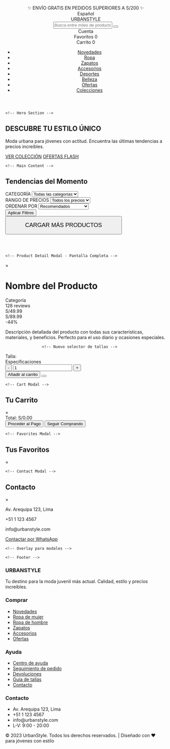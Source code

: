 <!DOCTYPE html>
<html lang="es">
<head>
    <meta charset="UTF-8">
    <meta name="viewport" content="width=device-width, initial-scale=1.0">
    <title>UrbanStyle - Moda Juvenil</title>
    <link rel="stylesheet" href="https://cdnjs.cloudflare.com/ajax/libs/font-awesome/6.4.0/css/all.min.css">
    <link href="https://fonts.googleapis.com/css2?family=Poppins:wght@300;400;500;600;700;800&family=Montserrat:wght@700;800;900&display=swap" rel="stylesheet">
    <style>
        /* Variables y estilos base */
        :root {
            --primary: #ff3f8e;
            --secondary: #6c5ce7;
            --accent: #00cec9;
            --dark: #2d3436;
            --light: #f7f7f7;
            --success: #00b894;
            --warning: #fdcb6e;
            --gray: #b2bec3;
            --light-gray: #dfe6e9;
            --shadow: 0 8px 24px rgba(0, 0, 0, 0.1);
            --transition: all 0.3s cubic-bezier(0.25, 0.8, 0.25, 1);
            --border-radius: 16px;
        }

 * {
            margin: 0;
            padding: 0;
            box-sizing: border-box;
        }

   body {
            font-family: 'Poppins', sans-serif;
            background-color: var(--light);
            color: var(--dark);
            line-height: 1.6;
            overflow-x: hidden;
            -webkit-text-size-adjust: 100%; /* Evita el zoom automático en iOS */
        }

    .container {
            width: 100%;
            max-width: 1400px;
            margin: 0 auto;
            padding: 0 20px;
        }

        /* HEADER - Mejoras móviles */
     header {
            background-color: white;
            box-shadow: var(--shadow);
            position: sticky;
            top: 0;
            z-index: 1000;
        }

   .top-bar {
            background: linear-gradient(90deg, var(--primary), var(--secondary));
            color: white;
            padding: 8px 0;
            font-size: 14px;
            font-weight: 500;
        }

     .top-bar-content {
            display: flex;
            justify-content: space-between;
            align-items: center;
            flex-wrap: wrap;
        }

   .promo-text {
            flex: 1;
            text-align: center;
            min-width: 100%;
            order: 1;
        }

   .social-icons {
            display: flex;
            gap: 15px;
        }

   .social-icon {
            color: white;
            font-size: 16px;
            transition: var(--transition);
        }

    .social-icon:hover {
            transform: translateY(-3px);
        }

   .language-selector {
            display: flex;
            align-items: center;
            gap: 5px;
        }

   .nav-bar {
            display: flex;
            align-items: center;
            padding: 15px 0;
            flex-wrap: wrap;
        }

    .logo {
            font-family: 'Montserrat', sans-serif;
            font-size: 28px;
            font-weight: 800;
            color: var(--dark);
            margin-right: 15px;
            display: flex;
            align-items: center;
            background: linear-gradient(90deg, var(--primary), var(--secondary));
            -webkit-background-clip: text;
            -webkit-text-fill-color: transparent;
            white-space: nowrap;
        }

    .logo i {
            margin-right: 8px;
        }

   .search-container {
            flex: 1;
            display: flex;
            max-width: 700px;
            position: relative;
            margin-top: 15px;
            order: 3;
            min-width: 100%;
        }

   .search-container input {
            flex: 1;
            padding: 12px 20px;
            border: 2px solid var(--light-gray);
            border-radius: 50px;
            font-size: 14px;
            outline: none;
            transition: var(--transition);
            box-shadow: var(--shadow);
        }

   .search-container input:focus {
            border-color: var(--secondary);
            box-shadow: 0 0 0 3px rgba(108, 92, 231, 0.2);
        }

    .search-btn {
            position: absolute;
            right: 5px;
            top: 5px;
            background: linear-gradient(90deg, var(--primary), var(--secondary));
            color: white;
            border: none;
            width: 40px;
            height: 40px;
            border-radius: 50%;
            cursor: pointer;
            font-size: 16px;
            transition: var(--transition);
            display: flex;
            align-items: center;
            justify-content: center;
            box-shadow: 0 4px 10px rgba(255, 63, 142, 0.3);
        }

    .search-btn:hover {
            transform: scale(1.05);
            box-shadow: 0 6px 15px rgba(255, 63, 142, 0.4);
        }

   .header-actions {
            display: flex;
            margin-left: auto;
            gap: 12px;
        }

    .action-btn {
            display: flex;
            flex-direction: column;
            align-items: center;
            cursor: pointer;
            color: var(--dark);
            position: relative;
            transition: var(--transition);
            padding: 8px;
            border-radius: 12px;
            min-width: 50px;
        }

   .action-btn:hover {
            background: rgba(108, 92, 231, 0.05);
            transform: translateY(-3px);
        }

    .action-btn i {
            font-size: 20px;
            margin-bottom: 3px;
        }

    .action-btn span {
            font-size: 11px;
            font-weight: 500;
        }

    .cart-count {
            position: absolute;
            top: -5px;
            right: 0;
            background: var(--primary);
            color: white;
            width: 18px;
            height: 18px;
            border-radius: 50%;
            display: flex;
            align-items: center;
            justify-content: center;
            font-size: 10px;
            font-weight: bold;
        }

        /* Navigation */
   .categories {
            background: white;
            padding: 12px 0;
            border-top: 1px solid var(--light-gray);
            overflow-x: auto;
            -webkit-overflow-scrolling: touch;
        }

    .categories ul {
            display: flex;
            list-style: none;
            justify-content: flex-start;
            gap: 8px;
            flex-wrap: nowrap;
            padding: 0 10px;
            min-width: max-content;
        }

    .categories li a {
            color: var(--dark);
            text-decoration: none;
            font-weight: 500;
            padding: 8px 16px;
            border-radius: 50px;
            transition: var(--transition);
            font-size: 13px;
            border: 2px solid transparent;
            white-space: nowrap;
        }

    .categories li a:hover, .categories li a.active {
            background: linear-gradient(90deg, var(--primary), var(--secondary));
            color: white;
            border-color: transparent;
            box-shadow: 0 4px 12px rgba(108, 92, 231, 0.25);
        }

        /* Hero Section */
   .hero {
            height: 300px;
            background: linear-gradient(rgba(0,0,0,0.4), rgba(0,0,0,0.4)), url('https://images.unsplash.com/photo-1483985988355-763728e1935b?ixlib=rb-4.0.3&ixid=M3wxMjA3fDB8MHxwaG90by1wYWdlfHx8fGVufDB8fHx8fA%3D%3D&auto=format&fit=crop&w=1920&q=80');
            background-size: cover;
            background-position: center;
            color: white;
            display: flex;
            align-items: center;
            margin-bottom: 20px;
            border-radius: var(--border-radius);
            position: relative;
            overflow: hidden;
            margin: 10px;
        }

   .hero::before {
            content: '';
            position: absolute;
            top: 0;
            left: 0;
            width: 100%;
            height: 100%;
            background: linear-gradient(45deg, rgba(255,63,142,0.3), rgba(108,92,231,0.3));
        }

    .hero-content {
            max-width: 650px;
            padding: 0 20px;
            position: relative;
            z-index: 2;
            text-align: center;
        }

    .hero h1 {
            font-size: 28px;
            margin-bottom: 15px;
            font-weight: 800;
            line-height: 1.1;
            font-family: 'Montserrat', sans-serif;
            text-shadow: 0 2px 4px rgba(0,0,0,0.3);
        }

   .hero p {
            font-size: 16px;
            margin-bottom: 20px;
            text-shadow: 0 1px 2px rgba(0,0,0,0.3);
        }

   .btn {
            display: inline-block;
            padding: 12px 25px;
            background: linear-gradient(90deg, var(--primary), var(--secondary));
            color: white;
            text-decoration: none;
            border-radius: 50px;
            font-weight: 600;
            font-size: 14px;
            transition: var(--transition);
            border: none;
            cursor: pointer;
            box-shadow: 0 6px 15px rgba(255, 63, 142, 0.3);
            position: relative;
            overflow: hidden;
            margin: 5px;
        }

   .btn::after {
            content: '';
            position: absolute;
            top: -50%;
            left: -60%;
            width: 20%;
            height: 200%;
            background: rgba(255, 255, 255, 0.3);
            transform: rotate(25deg);
            transition: all 0.4s;
        }

   .btn:hover::after {
            left: 120%;
        }

    .btn:hover {
            transform: translateY(-5px);
            box-shadow: 0 10px 25px rgba(255, 63, 142, 0.4);
        }

    .btn-outline {
            background: transparent;
            border: 2px solid white;
            box-shadow: none;
        }

   .btn-outline:hover {
            background: rgba(255,255,255,0.1);
            transform: translateY(-5px);
        }

        /* Product Grid */
    .section-title {
            font-size: 28px;
            margin: 30px 0 20px;
            font-weight: 800;
            position: relative;
            padding-bottom: 10px;
            font-family: 'Montserrat', sans-serif;
            text-align: center;
        }

   .section-title::after {
            content: '';
            position: absolute;
            bottom: 0;
            left: 50%;
            transform: translateX(-50%);
            width: 80px;
            height: 4px;
            background: linear-gradient(90deg, var(--primary), var(--secondary));
            border-radius: 5px;
        }

   .filters {
            display: flex;
            background: white;
            padding: 15px;
            border-radius: var(--border-radius);
            box-shadow: var(--shadow);
            margin-bottom: 20px;
            flex-wrap: wrap;
            justify-content: center;
            gap: 15px;
        }

   .filter-group {
            display: flex;
            flex-direction: column;
            min-width: 100%;
        }

    .filter-group label {
            font-size: 13px;
            margin-bottom: 6px;
            color: var(--gray);
            font-weight: 500;
        }

    .filter-group select, .filter-group input {
            padding: 12px 15px;
            border: 2px solid var(--light-gray);
            border-radius: 12px;
            background: white;
            font-size: 14px;
            transition: var(--transition);
        }

    .filter-group select:focus, .filter-group input:focus {
            border-color: var(--secondary);
            box-shadow: 0 0 0 3px rgba(108, 92, 231, 0.2);
        }

    .apply-btn {
            display: flex;
            align-items: flex-end;
            min-width: 100%;
        }

    .apply-btn button {
            padding: 14px 20px;
            width: 100%;
            margin-top: 0;
        }

   .product-grid {
            display: grid;
            grid-template-columns: repeat(auto-fill, minmax(280px, 1fr));
            gap: 20px;
            margin-bottom: 40px;
        }

   .product-card {
            background: white;
            border-radius: var(--border-radius);
            overflow: hidden;
            box-shadow: var(--shadow);
            transition: var(--transition);
            position: relative;
        }

   .product-card:hover {
            transform: translateY(-10px);
            box-shadow: 0 15px 30px rgba(0,0,0,0.15);
        }

   .product-badge {
            position: absolute;
            top: 12px;
            left: 12px;
            background: linear-gradient(90deg, var(--primary), var(--secondary));
            color: white;
            padding: 5px 12px;
            border-radius: 50px;
            font-size: 12px;
            font-weight: 600;
            z-index: 2;
        }

   .product-image {
            height: 220px;
            width: 100%;
            overflow: hidden;
            position: relative;
            background: #f9f9f9;
            display: flex;
            align-items: center;
            justify-content: center;
        }

   .product-image img {
            max-width: 80%;
            max-height: 80%;
            object-fit: contain;
            transition: var(--transition);
            cursor: pointer;
        }

    .product-card:hover .product-image img {
            transform: scale(1.1);
        }

    .quick-view {
            position: absolute;
            bottom: 0;
            left: 0;
            width: 100%;
            background: rgba(0,0,0,0.8);
            color: white;
            padding: 12px;
            text-align: center;
            font-size: 13px;
            font-weight: 500;
            opacity: 0;
            transform: translateY(100%);
            transition: var(--transition);
            cursor: pointer;
            z-index: 3;
        }

   .product-card:hover .quick-view {
            opacity: 1;
            transform: translateY(0);
        }

    .product-info {
            padding: 15px;
        }

   .product-category {
            color: var(--gray);
            font-size: 12px;
            margin-bottom: 4px;
            font-weight: 500;
        }

   .product-title {
            font-size: 16px;
            font-weight: 600;
            margin-bottom: 8px;
            height: 44px;
            overflow: hidden;
            display: -webkit-box;
            -webkit-line-clamp: 2;
            -webkit-box-orient: vertical;
        }

    .product-rating {
            color: var(--warning);
            margin-bottom: 12px;
            display: flex;
            align-items: center;
            font-size: 14px;
        }

   .product-rating span {
            color: var(--gray);
            font-size: 13px;
            margin-left: 6px;
        }

    .product-price {
            display: flex;
            align-items: center;
            margin-bottom: 12px;
            flex-wrap: wrap;
            gap: 5px;
        }

     .current-price {
            font-size: 20px;
            font-weight: 700;
            color: var(--primary);
        }

    .original-price {
            font-size: 14px;
            color: var(--gray);
            text-decoration: line-through;
        }

    .discount {
            font-size: 13px;
            color: var(--success);
            font-weight: 600;
            background: rgba(0, 184, 148, 0.1);
            padding: 3px 8px;
            border-radius: 4px;
        }

   .product-stats {
            display: flex;
            justify-content: space-between;
            font-size: 12px;
            color: var(--gray);
            padding-top: 12px;
            border-top: 1px solid var(--light-gray);
            margin-top: 12px;
        }

    .product-actions {
            display: flex;
            margin-top: 12px;
            gap: 8px;
        }

     .add-to-cart {
            flex: 1;
            background: linear-gradient(90deg, var(--primary), var(--secondary));
            color: white;
            border: none;
            padding: 10px;
            border-radius: 8px;
            cursor: pointer;
            transition: var(--transition);
            font-weight: 600;
            font-size: 13px;
            box-shadow: 0 4px 10px rgba(255, 63, 142, 0.3);
        }

    .add-to-cart:hover {
            transform: translateY(-3px);
            box-shadow: 0 6px 15px rgba(255, 63, 142, 0.4);
        }

    .wishlist-btn {
            width: 40px;
            height: 40px;
            border: 2px solid var(--light-gray);
            border-radius: 8px;
            display: flex;
            align-items: center;
            justify-content: center;
            cursor: pointer;
            transition: var(--transition);
            background: white;
            font-size: 16px;
        }

    .wishlist-btn.active i {
            color: var(--primary);
        }

    .wishlist-btn:hover {
            border-color: var(--primary);
            color: var(--primary);
            transform: translateY(-3px);
        }

        /* Nuevos estilos para selector de tallas */
    .size-selector {
            margin-bottom: 20px;
        }

    .size-selector label {
            display: block;
            margin-bottom: 8px;
            font-weight: 600;
            font-size: 16px;
        }

    .size-options {
            display: flex;
            flex-wrap: wrap;
            gap: 8px;
        }

    .size-option {
            min-width: 45px;
            padding: 8px;
            border: 2px solid var(--light-gray);
            border-radius: 8px;
            text-align: center;
            cursor: pointer;
            transition: var(--transition);
            position: relative;
            font-size: 14px;
        }

    .size-option:hover {
            border-color: var(--secondary);
        }

     .size-option.selected {
            background: linear-gradient(90deg, var(--primary), var(--secondary));
            color: white;
            border-color: transparent;
        }

    .size-option.unavailable {
            background: var(--light-gray);
            color: #999;
            cursor: not-allowed;
            text-decoration: line-through;
        }

   .size-option.unavailable::after {
            content: "✗";
            position: absolute;
            top: -5px;
            right: -5px;
            background: var(--primary);
            color: white;
            width: 18px;
            height: 18px;
            border-radius: 50%;
            font-size: 10px;
            display: flex;
            align-items: center;
            justify-content: center;
        }

        /* Product Detail Modal - Pantalla Completa */
    .modal {
            display: none;
            position: fixed;
            top: 0;
            left: 0;
            width: 100%;
            height: 100%;
            background: rgba(0,0,0,0.9);
            z-index: 2000;
            overflow-y: auto;
        }

    .modal.active {
            display: block;
        }

     .modal-content {
            background: white;
            width: 100%;
            min-height: 100vh;
            position: relative;
            animation: modalOpen 0.5s ease;
            padding: 60px 15px 40px;
        }

    @keyframes modalOpen {
            from { opacity: 0; transform: translateY(-50px); }
            to { opacity: 1; transform: translateY(0); }
        }

    .close-modal {
            position: fixed;
            top: 15px;
            right: 15px;
            font-size: 24px;
            cursor: pointer;
            color: var(--dark);
            background: white;
            width: 45px;
            height: 45px;
            border-radius: 50%;
            display: flex;
            align-items: center;
            justify-content: center;
            transition: var(--transition);
            z-index: 10;
            box-shadow: 0 4px 12px rgba(0,0,0,0.15);
        }

    .close-modal:hover {
            background: var(--primary);
            color: white;
            transform: rotate(90deg);
        }

    .product-detail {
            display: flex;
            flex-direction: column;
            gap: 25px;
            max-width: 1400px;
            margin: 0 auto;
        }

   .product-gallery {
            display: flex;
            flex-direction: column;
            height: 100%;
        }

     .main-image {
            width: 100%;
            height: 50vh;
            border-radius: var(--border-radius);
            overflow: hidden;
            background: var(--light);
            display: flex;
            align-items: center;
            justify-content: center;
            margin-bottom: 15px;
        }

   .main-image img {
            max-width: 90%;
            max-height: 90%;
            object-fit: contain;
        }

    .thumbnails {
            display: flex;
            gap: 10px;
            overflow-x: auto;
            padding-bottom: 10px;
        }

    .thumbnail {
            min-width: 80px;
            height: 80px;
            border-radius: 10px;
            overflow: hidden;
            cursor: pointer;
            border: 2px solid transparent;
            transition: var(--transition);
            background: var(--light);
            display: flex;
            align-items: center;
            justify-content: center;
            flex-shrink: 0;
        }

   .thumbnail img {
            max-width: 90%;
            max-height: 90%;
            object-fit: contain;
        }

    .thumbnail.active, .thumbnail:hover {
            border-color: var(--primary);
            transform: scale(1.05);
        }

    .product-info-detail {
            padding: 15px 0;
        }

    .product-info-detail h1 {
            font-size: 32px;
            margin-bottom: 12px;
            font-weight: 800;
            font-family: 'Montserrat', sans-serif;
            line-height: 1.2;
        }

    .product-category-detail {
            display: inline-block;
            background: rgba(108, 92, 231, 0.1);
            color: var(--secondary);
            padding: 6px 15px;
            border-radius: 50px;
            margin-bottom: 20px;
            font-size: 14px;
            font-weight: 600;
        }

    .rating-detail {
            display: flex;
            align-items: center;
            margin-bottom: 20px;
        }

    .stars {
            color: var(--warning);
            font-size: 20px;
            margin-right: 12px;
        }

    .reviews {
            color: var(--gray);
            font-weight: 500;
            font-size: 16px;
        }

    .price-detail {
            display: flex;
            align-items: center;
            margin-bottom: 25px;
            flex-wrap: wrap;
            gap: 12px;
        }

    .current-price-detail {
            font-size: 32px;
            font-weight: 800;
            color: var(--primary);
        }

    .original-price-detail {
            font-size: 22px;
            color: var(--gray);
            text-decoration: line-through;
        }

     .discount-detail {
            font-size: 18px;
            color: var(--success);
            font-weight: 700;
            background: rgba(0, 184, 148, 0.1);
            padding: 6px 15px;
            border-radius: 50px;
        }

    .product-description {
            margin-bottom: 30px;
            line-height: 1.7;
            color: #555;
            font-size: 16px;
        }

   .specs-title {
            font-size: 24px;
            font-weight: 700;
            margin-bottom: 20px;
            position: relative;
            padding-bottom: 8px;
        }

    .specs-title::after {
            content: '';
            position: absolute;
            bottom: 0;
            left: 0;
            width: 60px;
            height: 4px;
            background: linear-gradient(90deg, var(--primary), var(--secondary));
            border-radius: 5px;
        }

    .specs-grid {
            display: grid;
            grid-template-columns: repeat(1, 1fr);
            gap: 15px;
            margin-bottom: 30px;
        }

    .spec-item {
            display: flex;
            padding: 15px;
            background: rgba(223, 230, 233, 0.3);
            border-radius: 12px;
            font-size: 15px;
        }

   .spec-label {
            font-weight: 600;
            margin-right: 12px;
            min-width: 120px;
            color: var(--dark);
        }

    .spec-value {
            color: #555;
        }

    .actions-detail {
            display: flex;
            gap: 15px;
            margin-top: 30px;
            flex-wrap: wrap;
        }

    .quantity-selector {
            display: flex;
            align-items: center;
            border: 2px solid var(--light-gray);
            border-radius: 12px;
            overflow: hidden;
            padding: 4px;
            min-width: 180px;
        }

    .quantity-btn {
            width: 45px;
            height: 45px;
            background: white;
            border: none;
            font-size: 20px;
            cursor: pointer;
            transition: var(--transition);
            display: flex;
            align-items: center;
            justify-content: center;
        }

    .quantity-btn:hover {
            background: var(--light);
        }

    .quantity-input {
            width: 60px;
            height: 45px;
            text-align: center;
            border: none;
            border-left: 2px solid var(--light-gray);
            border-right: 2px solid var(--light-gray);
            font-size: 20px;
            font-weight: 600;
        }

    .add-to-cart-detail {
            flex: 1;
            background: linear-gradient(90deg, var(--primary), var(--secondary));
            color: white;
            border: none;
            padding: 0 25px;
            border-radius: 12px;
            cursor: pointer;
            font-size: 18px;
            font-weight: 600;
            transition: var(--transition);
            box-shadow: 0 6px 15px rgba(255, 63, 142, 0.3);
            display: flex;
            align-items: center;
            justify-content: center;
            gap: 12px;
            height: 53px;
        }

    .add-to-cart-detail:hover {
            transform: translateY(-5px);
            box-shadow: 0 10px 25px rgba(255, 63, 142, 0.4);
        }

    .wishlist-detail {
            width: 60px;
            height: 60px;
            border: 2px solid var(--light-gray);
            border-radius: 12px;
            display: flex;
            align-items: center;
            justify-content: center;
            cursor: pointer;
            transition: var(--transition);
            font-size: 24px;
            background: white;
        }

    .wishlist-detail.active i {
            color: var(--primary);
        }

    .wishlist-detail:hover {
            border-color: var(--primary);
            color: var(--primary);
            transform: translateY(-5px);
        }

        /* Cart Modal */
    .cart-modal {
            display: none;
            position: fixed;
            top: 0;
            right: 0;
            width: 100%;
            height: 100%;
            background: white;
            z-index: 3000;
            box-shadow: -10px 0 30px rgba(0,0,0,0.1);
            overflow-y: auto;
            transform: translateX(100%);
            transition: transform 0.4s ease;
        }

    .cart-modal.active {
            transform: translateX(0);
            display: block;
        }

     .cart-header {
            display: flex;
            justify-content: space-between;
            align-items: center;
            padding: 20px;
            border-bottom: 1px solid var(--light-gray);
        }

    .cart-header h2 {
            font-size: 22px;
            font-weight: 700;
        }

   .close-cart {
            font-size: 22px;
            cursor: pointer;
            transition: var(--transition);
        }

    .close-cart:hover {
            color: var(--primary);
            transform: scale(1.1);
        }

   .cart-items {
            padding: 15px;
        }

    .cart-item {
            display: flex;
            padding: 15px 0;
            border-bottom: 1px solid var(--light-gray);
        }

     .cart-item-img {
            width: 80px;
            height: 80px;
            border-radius: 10px;
            overflow: hidden;
            margin-right: 15px;
            background: var(--light);
            display: flex;
            align-items: center;
            justify-content: center;
        }

    .cart-item-img img {
            max-width: 80%;
            max-height: 80%;
            object-fit: contain;
        }

    .cart-item-details {
            flex: 1;
        }

    .cart-item-title {
            font-weight: 600;
            margin-bottom: 6px;
            font-size: 15px;
        }

    .cart-item-price {
            color: var(--primary);
            font-weight: 700;
            margin-bottom: 10px;
            font-size: 16px;
        }

        /* Nuevo estilo para mostrar talla en carrito */
     .cart-item-size {
            display: flex;
            align-items: center;
            margin-bottom: 10px;
            gap: 8px;
            font-size: 14px;
        }

    .cart-item-size label {
            font-weight: 600;
        }

    .cart-item-size select {
            padding: 6px;
            border: 1px solid var(--light-gray);
            border-radius: 6px;
            background: white;
            font-size: 13px;
        }

    .cart-item-quantity {
            display: flex;
            align-items: center;
        }

     .cart-item-quantity button {
            width: 28px;
            height: 28px;
            border: 1px solid var(--light-gray);
            background: white;
            border-radius: 6px;
            cursor: pointer;
            font-size: 14px;
        }

    .cart-item-quantity input {
            width: 36px;
            height: 28px;
            text-align: center;
            border: none;
            margin: 0 6px;
            font-size: 14px;
        }

    .cart-item-remove {
            color: var(--gray);
            font-size: 13px;
            margin-top: 8px;
            cursor: pointer;
            transition: var(--transition);
            display: inline-block;
        }

    .cart-item-remove:hover {
            color: var(--primary);
            transform: translateX(3px);
        }

     .cart-summary {
            padding: 20px;
            background: rgba(223, 230, 233, 0.3);
            border-radius: var(--border-radius);
            margin: 15px;
        }

    .cart-total {
            display: flex;
            justify-content: space-between;
            font-size: 18px;
            font-weight: 700;
            margin-bottom: 20px;
        }

    .cart-actions {
            display: flex;
            flex-direction: column;
            gap: 12px;
        }

    .checkout-btn {
            background: linear-gradient(90deg, var(--primary), var(--secondary));
            color: white;
            border: none;
            padding: 16px;
            border-radius: 14px;
            font-size: 16px;
            font-weight: 600;
            cursor: pointer;
            transition: var(--transition);
        }

    .checkout-btn:hover {
            transform: translateY(-3px);
            box-shadow: 0 8px 20px rgba(255, 63, 142, 0.4);
        }

    .continue-shopping {
            background: white;
            color: var(--dark);
            border: 2px solid var(--light-gray);
            padding: 14px;
            border-radius: 14px;
            font-size: 14px;
            font-weight: 600;
            cursor: pointer;
            transition: var(--transition);
        }

     .continue-shopping:hover {
            border-color: var(--primary);
            color: var(--primary);
        }

        /* Modal de Favoritos */
    .favorites-modal {
            display: none;
            position: fixed;
            top: 0;
            right: 0;
            width: 100%;
            height: 100%;
            background: white;
            z-index: 3000;
            box-shadow: -10px 0 30px rgba(0,0,0,0.1);
            overflow-y: auto;
            transform: translateX(100%);
            transition: transform 0.4s ease;
        }

   .favorites-modal.active {
            transform: translateX(0);
            display: block;
        }

    .favorites-header {
            display: flex;
            justify-content: space-between;
            align-items: center;
            padding: 20px;
            border-bottom: 1px solid var(--light-gray);
        }

    .favorites-header h2 {
            font-size: 22px;
            font-weight: 700;
        }

    .close-favorites {
            font-size: 22px;
            cursor: pointer;
            transition: var(--transition);
        }

   .close-favorites:hover {
            color: var(--primary);
            transform: scale(1.1);
        }

    .favorites-items {
            padding: 15px;
        }

    .favorite-item {
            display: flex;
            padding: 15px 0;
            border-bottom: 1px solid var(--light-gray);
        }

    .favorite-item-img {
            width: 80px;
            height: 80px;
            border-radius: 10px;
            overflow: hidden;
            margin-right: 15px;
            background: var(--light);
            display: flex;
            align-items: center;
            justify-content: center;
        }

    .favorite-item-img img {
            max-width: 80%;
            max-height: 80%;
            object-fit: contain;
        }

    .favorite-item-details {
            flex: 1;
        }

     .favorite-item-title {
            font-weight: 600;
            margin-bottom: 6px;
            font-size: 15px;
        }

     .favorite-item-price {
            color: var(--primary);
            font-weight: 700;
            margin-bottom: 10px;
            font-size: 16px;
        }

      .favorite-item-actions {
            display: flex;
            gap: 8px;
        }

    .add-to-cart-from-fav {
            background: linear-gradient(90deg, var(--primary), var(--secondary));
            color: white;
            border: none;
            padding: 8px 12px;
            border-radius: 6px;
            cursor: pointer;
            transition: var(--transition);
            font-size: 13px;
        }

    .add-to-cart-from-fav:hover {
            transform: translateY(-3px);
            box-shadow: 0 4px 10px rgba(255, 63, 142, 0.3);
        }

     .remove-from-fav {
            background: white;
            color: var(--dark);
            border: 1px solid var(--light-gray);
            padding: 8px 12px;
            border-radius: 6px;
            cursor: pointer;
            transition: var(--transition);
            font-size: 13px;
        }

    .remove-from-fav:hover {
            background: var(--light);
            transform: translateY(-3px);
        }

        /* Modal de Contacto */
     .contact-modal {
            display: none;
            position: fixed;
            top: 50%;
            left: 50%;
            transform: translate(-50%, -50%);
            width: 90%;
            max-width: 500px;
            background: white;
            z-index: 4000;
            border-radius: var(--border-radius);
            box-shadow: var(--shadow);
            padding: 25px;
        }

    .contact-modal.active {
            display: block;
        }

    .contact-header {
            display: flex;
            justify-content: space-between;
            align-items: center;
            margin-bottom: 15px;
        }

   .contact-header h2 {
            font-size: 24px;
            font-weight: 700;
        }

   .close-contact {
            font-size: 24px;
            cursor: pointer;
            transition: var(--transition);
        }

   .close-contact:hover {
            color: var(--primary);
            transform: scale(1.1);
        }

    .contact-content p {
            margin-bottom: 12px;
            font-size: 16px;
            display: flex;
            align-items: center;
        }

    .contact-content i {
            margin-right: 12px;
            font-size: 20px;
            color: var(--primary);
            width: 24px;
        }

     .whatsapp-btn {
            display: inline-block;
            background: #25D366;
            color: white;
            padding: 12px 20px;
            border-radius: 50px;
            text-decoration: none;
            font-weight: 600;
            margin-top: 15px;
            transition: var(--transition);
            font-size: 16px;
        }

    .whatsapp-btn:hover {
            transform: translateY(-5px);
            box-shadow: 0 8px 15px rgba(37, 211, 102, 0.3);
        }

    .whatsapp-btn i {
            color: white;
            margin-right: 8px;
        }

        /* Overlay para modales */
    .modal-overlay {
            display: none;
            position: fixed;
            top: 0;
            left: 0;
            width: 100%;
            height: 100%;
            background: rgba(0,0,0,0.5);
            z-index: 2000;
        }

    .modal-overlay.active {
            display: block;
        }

        /* Footer */
     footer {
            background: var(--dark);
            color: white;
            padding: 50px 0 25px;
            margin-top: 40px;
        }

    .footer-grid {
            display: grid;
            grid-template-columns: repeat(auto-fit, minmax(250px, 1fr));
            gap: 30px;
            margin-bottom: 30px;
        }

    .footer-column h3 {
            font-size: 20px;
            margin-bottom: 20px;
            position: relative;
            padding-bottom: 8px;
            font-family: 'Montserrat', sans-serif;
        }

     .footer-column h3::after {
            content: '';
            position: absolute;
            bottom: 0;
            left: 0;
            width: 40px;
            height: 3px;
            background: var(--primary);
        }

    .footer-links {
            list-style: none;
        }

    .footer-links li {
            margin-bottom: 12px;
        }

     .footer-links a {
            color: #bbb;
            text-decoration: none;
            transition: var(--transition);
            display: inline-block;
            font-size: 14px;
        }

    .footer-links a:hover {
            color: white;
            transform: translateX(5px);
        }

    .footer-social {
            display: flex;
            margin-top: 20px;
            gap: 12px;
        }

    .social-icon-footer {
            width: 40px;
            height: 40px;
            border-radius: 50%;
            background: rgba(255,255,255,0.1);
            display: flex;
            align-items: center;
            justify-content: center;
            transition: var(--transition);
            font-size: 16px;
        }

    .social-icon-footer:hover {
            background: var(--primary);
            transform: translateY(-5px);
        }

    .footer-bottom {
            text-align: center;
            padding-top: 25px;
            border-top: 1px solid rgba(255,255,255,0.1);
            color: #999;
            font-size: 13px;
        }

        /* Notificaciones */
    .notification {
            position: fixed;
            bottom: 20px;
            right: 20px;
            background: var(--success);
            color: white;
            padding: 12px 20px;
            border-radius: 10px;
            box-shadow: var(--shadow);
            z-index: 3000;
            animation: fadeIn 0.3s, fadeOut 0.3s 2.7s;
            font-weight: 500;
            font-size: 14px;
        }

     @keyframes fadeIn {
            from { opacity: 0; transform: translateY(20px); }
            to { opacity: 1; transform: translateY(0); }
        }

      @keyframes fadeOut {
            from { opacity: 1; transform: translateY(0); }
            to { opacity: 0; transform: translateY(20px); }
        }

        /* Responsive - Mejoras adicionales */
     @media (min-width: 576px) {
            .top-bar-content {
                flex-wrap: nowrap;
            }
            
    .promo-text {
                min-width: auto;
                order: 0;
            }
            
     .search-container {
                min-width: auto;
                margin-top: 0;
                order: 0;
            }
            
     .logo {
                font-size: 30px;
            }
            
   .hero {
                height: 350px;
            }
            
    .hero h1 {
                font-size: 32px;
            }
            
    .product-grid {
                grid-template-columns: repeat(auto-fill, minmax(250px, 1fr));
            }
            
    .specs-grid {
                grid-template-columns: repeat(2, 1fr);
            }
        }

    @media (min-width: 768px) {
            .logo {
                font-size: 32px;
            }
            
    .action-btn span {
                font-size: 12px;
            }
            
     .hero {
                height: 400px;
            }
            
    .hero h1 {
                font-size: 40px;
            }
            
    .hero-content {
                text-align: left;
                padding: 0 40px;
            }
            
    .btn {
                margin-left: 0;
                margin-right: 15px;
            }
            
    .filter-group {
                min-width: 200px;
            }
            
    .apply-btn {
                min-width: auto;
            }
            
    .product-detail {
                flex-direction: row;
                gap: 30px;
            }
            
    .product-gallery {
                width: 50%;
            }
            
    .product-info-detail {
                width: 50%;
            }
            
    .cart-modal, .favorites-modal {
                width: 400px;
            }
        }

    @media (min-width: 992px) {
            .hero {
                height: 450px;
            }
            
    .hero h1 {
                font-size: 48px;
            }
            
     .section-title {
                font-size: 32px;
            }
        }
    </style>
</head>
<body>
    <!-- Header -->
    <header>
        <div class="top-bar">
            <div class="container top-bar-content">
                <div class="social-icons">
                    <a href="#" class="social-icon"><i class="fab fa-instagram"></i></a>
                    <a href="#" class="social-icon"><i class="fab fa-tiktok"></i></a>
                    <a href="#" class="social-icon"><i class="fab fa-twitter"></i></a>
                </div>
                <div class="promo-text">
                    ✨ ENVÍO GRATIS EN PEDIDOS SUPERIORES A S/200 ✨
                </div>
                <div class="language-selector">
                    <i class="fas fa-globe"></i> Español
                </div>
            </div>
        </div>
        
<div class="container">
            <div class="nav-bar">
                <div class="logo">
                    <i class="fas fa-tshirt"></i>
                    URBANSTYLE
                </div>
                
<div class="search-container">
                    <input type="text" placeholder="Busca entre miles de productos de moda...">
                    <button class="search-btn"><i class="fas fa-search"></i></button>
                </div>
                
 <div class="header-actions">
                    <div class="action-btn">
                        <i class="fas fa-user"></i>
                        <span>Cuenta</span>
                    </div>
                    <div class="action-btn" id="open-favorites">
                        <i class="fas fa-heart"></i>
                        <span>Favoritos</span>
                        <span class="cart-count" id="favorites-count">0</span>
                    </div>
                    <div class="action-btn cart-btn" id="open-cart">
                        <i class="fas fa-shopping-cart"></i>
                        <span>Carrito</span>
                        <span class="cart-count">0</span>
                    </div>
                </div>
            </div>
        </div>
        
 <div class="categories">
            <div class="container">
                <ul>
                    <li><a href="#" class="category-link active" data-category="all">Novedades</a></li>
                    <li><a href="#" class="category-link" data-category="Ropa de Hombre">Ropa</a></li>
                    <li><a href="#" class="category-link" data-category="Zapatos Unisex">Zapatos</a></li>
                    <li><a href="#" class="category-link" data-category="Accesorios">Accesorios</a></li>
                    <li><a href="#" class="category-link" data-category="Deportes">Deportes</a></li>
                    <li><a href="#" class="category-link" data-category="Belleza">Belleza</a></li>
                    <li><a href="#" class="category-link" data-category="Ofertas">Ofertas</a></li>
                    <li><a href="#" class="category-link" data-category="Colecciones">Colecciones</a></li>
                </ul>
            </div>
        </div>
    </header>

    <!-- Hero Section -->
<section class="hero">
        <div class="container">
            <div class="hero-content">
                <h1>DESCUBRE TU ESTILO ÚNICO</h1>
                <p>Moda urbana para jóvenes con actitud. Encuentra las últimas tendencias a precios increíbles.</p>
                <a href="#" class="btn">VER COLECCIÓN</a>
                <a href="#" class="btn btn-outline">OFERTAS FLASH</a>
            </div>
        </div>
    </section>

    <!-- Main Content -->
<main class="container">
        <h2 class="section-title">Tendencias del Momento</h2>
        
 <div class="filters">
            <div class="filter-group">
                <label for="category">CATEGORÍA</label>
                <select id="category">
                    <option value="all">Todas las categorías</option>
                    <option value="Ropa de Mujer">Ropa de mujer</option>
                    <option value="Ropa de Hombre">Ropa de hombre</option>
                    <option value="Zapatos Unisex">Zapatos</option>
                    <option value="Accesorios">Accesorios</option>
                    <option value="Deportes">Deportes</option>
                </select>
            </div>
            
 <div class="filter-group">
                <label for="price">RANGO DE PRECIOS</label>
                <select id="price">
                    <option value="all">Todos los precios</option>
                    <option value="0-50">Menos de S/50</option>
                    <option value="50-100">S/50 - S/100</option>
                    <option value="100-200">S/100 - S/200</option>
                    <option value="200+">Más de S/200</option>
                </select>
            </div>
            
 <div class="filter-group">
                <label for="sort">ORDENAR POR</label>
                <select id="sort">
                    <option value="default">Recomendados</option>
                    <option value="popular">Más vendidos</option>
                    <option value="newest">Más nuevos</option>
                    <option value="price-asc">Precio: Menor a Mayor</option>
                    <option value="price-desc">Precio: Mayor a Menor</option>
                    <option value="rating">Mejor valorados</option>
                </select>
            </div>
            
 <div class="filter-group apply-btn">
                <button class="btn" id="apply-filters">Aplicar Filtros</button>
            </div>
        </div>
        
 <div class="product-grid" id="product-grid">
            <!-- Productos cargados dinámicamente con JavaScript -->
        </div>
        
 <div class="text-center" style="margin-bottom: 60px;">
            <button class="btn" style="padding: 16px 60px; font-size: 18px;" id="load-more">CARGAR MÁS PRODUCTOS</button>
        </div>
    </main>
    
    <!-- Product Detail Modal - Pantalla Completa -->
<div class="modal" id="product-modal">
        <div class="modal-content">
            <span class="close-modal" id="close-product">&times;</span>
            
<div class="product-detail">
                <div class="product-gallery">
                    <div class="main-image" id="main-image">
                        <!-- Imagen principal cargada dinámicamente -->
                    </div>
                    <div class="thumbnails" id="thumbnails">
                        <!-- Thumbnails cargados dinámicamente -->
                    </div>
                </div>
                
<div class="product-info-detail">
                    <h1 id="detail-title">Nombre del Producto</h1>
                    <div class="product-category-detail" id="detail-category">Categoría</div>
                    
<div class="rating-detail">
                        <div class="stars" id="detail-rating">
                            <!-- Estrellas de valoración -->
                        </div>
                        <div class="reviews" id="detail-reviews">128 reviews</div>
                    </div>
                    
 <div class="price-detail">
                        <div class="current-price-detail" id="detail-price">S/49.99</div>
                        <div class="original-price-detail" id="detail-original-price">S/89.99</div>
                        <div class="discount-detail" id="detail-discount">-44%</div>
                    </div>
                    
 <p class="product-description" id="detail-description">
                        Descripción detallada del producto con todas sus características, materiales, y beneficios. Perfecto para el uso diario y ocasiones especiales.
                    </p>
                    
                    <!-- Nuevo selector de tallas -->
 <div class="size-selector">
                        <label>Talla:</label>
                        <div class="size-options" id="size-options">
                            <!-- Opciones de talla cargadas dinámicamente -->
                        </div>
                    </div>
                    
 <div class="specs-title">Especificaciones</div>
                    <div class="specs-grid" id="specs-grid">
                        <!-- Especificaciones cargadas dinámicamente -->
                    </div>
                    
<div class="actions-detail">
                        <div class="quantity-selector">
                            <button class="quantity-btn minus">-</button>
                            <input type="text" class="quantity-input" value="1" readonly>
                            <button class="quantity-btn plus">+</button>
                        </div>
                        <button class="add-to-cart-detail" id="add-to-cart-detail">
                            <i class="fas fa-shopping-cart"></i> Añadir al carrito
                        </button>
                        <button class="wishlist-detail" id="detail-wishlist">
                            <i class="far fa-heart"></i>
                        </button>
                    </div>
                </div>
            </div>
        </div>
    </div>
    
    <!-- Cart Modal -->
 <div class="cart-modal" id="cart-modal">
        <div class="cart-header">
            <h2>Tu Carrito</h2>
            <span class="close-cart" id="close-cart">&times;</span>
        </div>
        
 <div class="cart-items" id="cart-items">
            <!-- Elementos del carrito cargados dinámicamente -->
        </div>
        
  <div class="cart-summary">
            <div class="cart-total">
                <span>Total:</span>
                <span id="cart-total-price">S/0.00</span>
            </div>
            <div class="cart-actions">
                <button class="checkout-btn">Proceder al Pago</button>
                <button class="continue-shopping" id="continue-shopping">Seguir Comprando</button>
            </div>
        </div>
    </div>
    
    <!-- Favorites Modal -->
 <div class="favorites-modal" id="favorites-modal">
        <div class="favorites-header">
            <h2>Tus Favoritos</h2>
            <span class="close-favorites" id="close-favorites">&times;</span>
        </div>
        <div class="favorites-items" id="favorites-items">
            <!-- Productos favoritos se cargarán aquí -->
        </div>
    </div>
    
    <!-- Contact Modal -->
 <div class="contact-modal" id="contact-modal">
        <div class="contact-header">
            <h2>Contacto</h2>
            <span class="close-contact" id="close-contact">&times;</span>
        </div>
        <div class="contact-content">
            <p><i class="fas fa-map-marker-alt"></i> Av. Arequipa 123, Lima</p>
            <p><i class="fas fa-phone"></i> +51 1 123 4567</p>
            <p><i class="fas fa-envelope"></i> info@urbanstyle.com</p>
            <a href="https://wa.me/5111234567" class="whatsapp-btn" target="_blank">
                <i class="fab fa-whatsapp"></i> Contactar por WhatsApp
            </a>
        </div>
    </div>
    
    <!-- Overlay para modales -->
 <div class="modal-overlay" id="modal-overlay"></div>
    
    <!-- Footer -->
<footer>
        <div class="container">
            <div class="footer-grid">
                <div class="footer-column">
                    <h3>URBANSTYLE</h3>
                    <p>Tu destino para la moda juvenil más actual. Calidad, estilo y precios increíbles.</p>
                    <div class="footer-social">
                        <a href="#" class="social-icon-footer"><i class="fab fa-instagram"></i></a>
                        <a href="#" class="social-icon-footer"><i class="fab fa-tiktok"></i></a>
                        <a href="#" class="social-icon-footer"><i class="fab fa-twitter"></i></a>
                        <a href="#" class="social-icon-footer"><i class="fab fa-youtube"></i></a>
                    </div>
                </div>
                
 <div class="footer-column">
                    <h3>Comprar</h3>
                    <ul class="footer-links">
                        <li><a href="#">Novedades</a></li>
                        <li><a href="#">Ropa de mujer</a></li>
                        <li><a href="#">Ropa de hombre</a></li>
                        <li><a href="#">Zapatos</a></li>
                        <li><a href="#">Accesorios</a></li>
                        <li><a href="#">Ofertas</a></li>
                    </ul>
                </div>
                
<div class="footer-column">
                    <h3>Ayuda</h3>
                    <ul class="footer-links">
                        <li><a href="#">Centro de ayuda</a></li>
                        <li><a href="#">Seguimiento de pedido</a></li>
                        <li><a href="#">Devoluciones</a></li>
                        <li><a href="#">Guía de tallas</a></li>
                        <li><a href="#" id="footer-contact">Contacto</a></li>
                    </ul>
                </div>
                
<div class="footer-column">
                    <h3>Contacto</h3>
                    <ul class="footer-links">
                        <li><i class="fas fa-map-marker-alt"></i> Av. Arequipa 123, Lima</li>
                        <li><i class="fas fa-phone"></i> +51 1 123 4567</li>
                        <li><i class="fas fa-envelope"></i> info@urbanstyle.com</li>
                        <li><i class="fas fa-clock"></i> L-V: 9:00 - 20:00</li>
                    </ul>
                </div>
            </div>
            
 <div class="footer-bottom">
                <p>&copy; 2023 UrbanStyle. Todos los derechos reservados. | Diseñado con ❤️ para jóvenes con estilo</p>
            </div>
        </div>
    </footer>
    
 <script>
        // Datos de productos de moda juvenil con tallas
        const products = [
            {
                id: 1,
                name: "Sudadera Oversized con Estampado Urbano",
                category: "Ropa de Hombre",
                price: 120.99,
                originalPrice: 199.99,
                images: [
                    "https://images.unsplash.com/photo-1551028719-00167b16eac5?ixlib=rb-4.0.3&ixid=M3wxMjA3fDB8MHxwaG90by1wYWdlfHx8fGVufDB8fHx8fA%3D%3D&auto=format&fit=crop&w=800&q=80",
                    "https://images.unsplash.com/photo-1525507119028-edc6dcb6d633?ixlib=rb-4.0.3&ixid=M3wxMjA3fDB8MHxwaG90by1wYWdlfHx8fGVufDB8fHx8fA%3D%3D&auto=format&fit=crop&w=800&q=80",
                    "https://images.unsplash.com/photo-1523381210434-271e8be1f52b?ixlib=rb-4.0.3&ixid=M3wxMjA3fDB8MHxwaG90by1wYWdlfHx8fGVufDB8fHx8fA%3D%3D&auto=format&fit=crop&w=800&q=80"
                ],
                rating: 4.7,
                reviews: 128,
                sold: 450,
                stock: 25,
                badge: "NUEVO",
                description: "Sudadera oversized de alta calidad con estampado urbano en la espalda. Fabricada en algodón orgánico 100% para máxima comodidad. Perfecta para looks casuales y deportivos.",
                specs: {
                    "Material": "Algodón 100%",
                    "Color": "Negro con estampado blanco",
                    "Tallas": "S, M, L, XL",
                    "Peso": "450g",
                    "Cuidados": "Lavable a máquina 30°",
                    "Origen": "Portugal"
                },
                sizes: ['S', 'M', 'L', 'XL'],
                sizesStock: {
                    'S': 8,
                    'M': 10,
                    'L': 5,
                    'XL': 2
                },
                isFavorite: false
            },
            {
                id: 2,
                name: "Zapatillas Deportivas UltraLigeras Urbanas",
                category: "Zapatos Unisex",
                price: 169.99,
                originalPrice: 299.99,
                images: [
                    "https://images.unsplash.com/photo-1542291026-7eec264c27ff?ixlib=rb-4.0.3&ixid=M3wxMjA3fDB8MHxwaG90by1wYWdlfHx8fGVufDB8fHx8fA%3D%3D&auto=format&fit=crop&w=800&q=80",
                    "https://images.unsplash.com/photo-1606107557195-0e29a4b5b4aa?ixlib=rb-4.0.3&ixid=M3wxMjA3fDB8MHxwaG90by1wYWdlfHx8fGVufDB8fHx8fA%3D%3D&auto=format&fit=crop&w=800&q=80",
                    "https://images.unsplash.com/photo-1600185365926-3a2ce3cdb9eb?ixlib=rb-4.0.3&ixid=M3wxMjA3fDB8MHxwaG90by1wYWdlfHx8fGVufDB8fHx8fA%3D%3D&auto=format&fit=crop&w=800&q=80"
                ],
                rating: 4.9,
                reviews: 342,
                sold: 1200,
                stock: 8,
                badge: "OFERTA",
                description: "Zapatillas deportivas ultraligeras con suela de goma de alta tracción y plantilla extraíble. Diseñadas para máximo confort durante todo el día. Ideales para deporte y uso diario.",
                specs: {
                    "Material": "Malla transpirable, suela de goma",
                    "Color": "Blanco/Negro",
                    "Tallas": "36-45",
                    "Peso": "320g (par)",
                    "Cuidados": "Limpiar con paño húmedo",
                    "Origen": "Vietnam"
                },
                sizes: ['36', '37', '38', '39', '40', '41', '42', '43', '44', '45'],
                sizesStock: {
                    '36': 2,
                    '37': 3,
                    '38': 0,
                    '39': 5,
                    '40': 8,
                    '41': 4,
                    '42': 0,
                    '43': 6,
                    '44': 1,
                    '45': 0
                },
                isFavorite: false
            },
            {
                id: 3,
                name: "Chaqueta Vaquera Desgastada para Mujer",
                category: "Ropa de Mujer",
                price: 159.99,
                originalPrice: 269.99,
                images: [
                    "https://images.unsplash.com/photo-1591047139829-d91aecb6caea?ixlib=rb-4.0.3&ixid=M3wxMjA3fDB8MHxwaG90by1wYWdlfHx8fGVufDB8fHx8fA%3D%3D&auto=format&fit=crop&w=800&q=80",
                    "https://images.unsplash.com/photo-1548126032-079a0fb0099d?ixlib=rb-4.0.3&ixid=M3wxMjA3fDB8MHxwaG90by1wYWdlfHx8fGVufDB8fHx8fA%3D%3D&auto=format&fit=crop&w=800&q=80",
                    "https://images.unsplash.com/photo-1591369822091-5aac1a1cbc4a?ixlib=rb-4.0.3&ixid=M3wxMjA3fDB8MHxwaG90by1wYWdlfHx8fGVufDB8fHx8fA%3D%3D&auto=format&fit=crop&w=800&q=80"
                ],
                rating: 4.5,
                reviews: 87,
                sold: 310,
                stock: 42,
                badge: "POPULAR",
                description: "Chaqueta vaquera estilo boyfriend con efecto desgastado. Cuello solapa y bolsillos delanteros funcionales. Corte moderno que favorece cualquier tipo de cuerpo.",
                specs: {
                    "Material": "Denim 98%, Elastano 2%",
                    "Color": "Azul claro desgastado",
                    "Tallas": "XS, S, M, L",
                    "Peso": "680g",
                    "Cuidados": "Lavable a máquina 30°",
                    "Origen": "Turquía"
                },
                sizes: ['XS', 'S', 'M', 'L'],
                sizesStock: {
                    'XS': 5,
                    'S': 15,
                    'M': 12,
                    'L': 10
                },
                isFavorite: false
            },
            {
                id: 4,
                name: "Camiseta Oversized Color Block",
                category: "Ropa de Mujer",
                price: 89.99,
                originalPrice: 139.99,
                images: [
                    "https://images.unsplash.com/photo-1521572163474-6864f9cf17ab?ixlib=rb-4.0.3&ixid=M3wxMjA3fDB8MHxwaG90by1wYWdlfHx8fGVufDB8fHx8fA%3D%3D&auto=format&fit=crop&w=800&q=80",
                    "https://images.unsplash.com/photo-1617137968427-85924c800a22?ixlib=rb-4.0.3&ixid=M3wxMjA3fDB8MHxwaG90by1wYWdlfHx8fGVufDB8fHx8fA%3D%3D&auto=format&fit=crop&w=800&q=80",
                    "https://images.unsplash.com/photo-1594035910387-fea47794261f?ixlib=rb-4.0.3&ixid=M3wxMjA3fDB8MHxwaG90by1wYWdlfHx8fGVufDB8fHx8fA%3D%3D&auto=format&fit=crop&w=800&q=80"
                ],
                rating: 4.3,
                reviews: 56,
                sold: 210,
                stock: 15,
                badge: "NUEVO",
                description: "Camiseta oversized con diseño color block en tonos vibrantes. Corte moderno y cómodo para un look urbano y juvenil.",
                specs: {
                    "Material": "Algodón 95%, Elastano 5%",
                    "Color": "Blanco/Rosa/Azul",
                    "Tallas": "XS, S, M, L",
                    "Peso": "250g",
                    "Cuidados": "Lavable a máquina 30°",
                    "Origen": "España"
                },
                sizes: ['XS', 'S', 'M', 'L'],
                sizesStock: {
                    'XS': 3,
                    'S': 7,
                    'M': 4,
                    'L': 1
                },
                isFavorite: false
            },
            {
                id: 5,
                name: "Pantalones Cargo Jogger",
                category: "Ropa de Hombre",
                price: 139.99,
                originalPrice: 199.99,
                images: [
                    "https://images.unsplash.com/photo-1596755094514-f87e34085b2c?ixlib=rb-4.0.3&ixid=M3wxMjA3fDB8MHxwaG90by1wYWdlfHx8fGVufDB8fHx8fA%3D%3D&auto=format&fit=crop&w=800&q=80",
                    "https://images.unsplash.com/photo-1604176354204-9268737828e4?ixlib=rb-4.0.3&ixid=M3wxMjA3fDB8MHxwaG90by1wYWdlfHx8fGVufDB8fHx8fA%3D%3D&auto=format&fit=crop&w=800&q=80",
                    "https://images.unsplash.com/photo-1602810318383-e386cc2a3ccf?ixlib=rb-4.0.3&ixid=M3wxMjA3fDB8MHxwaG90by1wYWdlfHx8fGVufDB8fHx8fA%3D%3D&auto=format&fit=crop&w=800&q=80"
                ],
                rating: 4.6,
                reviews: 92,
                sold: 320,
                stock: 18,
                badge: "OFERTA",
                description: "Pantalones cargo jogger con tejido técnico y múltiples bolsillos. Diseño moderno y funcional para el día a día.",
                specs: {
                    "Material": "Poliéster 85%, Algodón 15%",
                    "Color": "Negro",
                    "Tallas": "S, M, L, XL",
                    "Peso": "380g",
                    "Cuidados": "Lavable a máquina 30°",
                    "Origen": "Marruecos"
                },
                sizes: ['S', 'M', 'L', 'XL'],
                sizesStock: {
                    'S': 3,
                    'M': 8,
                    'L': 5,
                    'XL': 2
                },
                isFavorite: false
            },
            {
                id: 6,
                name: "Vestido Midi con Estampado Floral",
                category: "Ropa de Mujer",
                price: 149.99,
                originalPrice: 239.99,
                images: [
                    "https://images.unsplash.com/photo-1539008835657-9e8e9680c956?ixlib=rb-4.0.3&ixid=M3wxMjA3fDB8MHxwaG90by1wYWdlfHx8fGVufDB8fHx8fA%3D%3D&auto=format&fit=crop&w=800&q=80",
                    "https://images.unsplash.com/photo-1618354691373-d851c5c3a990?ixlib=rb-4.0.3&ixid=M3wxMjA3fDB8MHxwaG90by1wYWdlfHx8fGVufDB8fHx8fA%3D%3D&auto=format&fit=crop&w=800&q=80",
                    "https://images.unsplash.com/photo-1595777457583-95e059d581b8?ixlib=rb-4.0.3&ixid=M3wxMjA3fDB8MHxwaG90by1wYWdlfHx8fGVufDB8fHx8fA%3D%3D&auto=format&fit=crop&w=800&q=80"
                ],
                rating: 4.8,
                reviews: 134,
                sold: 480,
                stock: 22,
                badge: "POPULAR",
                description: "Vestido midi con estampado floral y mangas abullonadas. Corte entallado en la cintura para una silueta favorecedora.",
                specs: {
                    "Material": "Viscosa 100%",
                    "Color": "Floral multicolor",
                    "Tallas": "XS, S, M, L",
                    "Peso": "320g",
                    "Cuidados": "Lavable a mano",
                    "Origen": "Italia"
                },
                sizes: ['XS', 'S', 'M', 'L'],
                sizesStock: {
                    'XS': 4,
                    'S': 10,
                    'M': 6,
                    'L': 2
                },
                isFavorite: false
            }
        ];
        
        // Carrito de compras
        let cart = [];
        let currentProduct = null;
        let currentCategory = "all";
        let visibleProducts = 6; // Mostrar todos inicialmente
        let selectedSize = null; // Talla seleccionada actualmente
        let favorites = []; // Lista de productos favoritos
        
        // Renderizar productos
        function renderProducts(productsToRender = products) {
            const productGrid = document.getElementById('product-grid');
            productGrid.innerHTML = '';
            
            if (productsToRender.length === 0) {
                productGrid.innerHTML = '<p class="no-results" style="grid-column: 1/-1; text-align: center; padding: 40px;">No se encontraron productos</p>';
                return;
            }
            
            productsToRender.forEach(product => {
                const discount = Math.round(((product.originalPrice - product.price) / product.originalPrice) * 100);
                
                const productCard = document.createElement('div');
                productCard.className = 'product-card';
                productCard.innerHTML = `
                    ${product.badge ? `<div class="product-badge">${product.badge}</div>` : ''}
                    <div class="product-image">
                        <img src="${product.images[0]}" alt="${product.name}">
                        <div class="quick-view" data-id="${product.id}">Vista rápida</div>
                    </div>
                    <div class="product-info">
                        <div class="product-category">${product.category}</div>
                        <h3 class="product-title">${product.name}</h3>
                        <div class="product-rating">
                            ${renderRating(product.rating)}
                            <span>${product.reviews} reviews</span>
                        </div>
                        <div class="product-price">
                            <div class="current-price">S/${product.price.toFixed(2)}</div>
                            <div class="original-price">S/${product.originalPrice.toFixed(2)}</div>
                            <div class="discount">-${discount}%</div>
                        </div>
                        <div class="product-stats">
                            <div>Vendidos: ${product.sold}</div>
                            <div>Stock: ${product.stock}</div>
                        </div>
                        <div class="product-actions">
                            <button class="add-to-cart" data-id="${product.id}">Añadir al carrito</button>
                            <button class="wishlist-btn ${product.isFavorite ? 'active' : ''}" data-id="${product.id}">
                                <i class="${product.isFavorite ? 'fas' : 'far'} fa-heart"></i>
                            </button>
                        </div>
                    </div>
                `;
                
                productGrid.appendChild(productCard);
                
                // Agregar evento de clic a la imagen del producto
                const productImage = productCard.querySelector('.product-image img');
                productImage.addEventListener('click', () => {
                    openProductDetail(product.id);
                });
            });
            
            // Event listeners para botones
            document.querySelectorAll('.add-to-cart').forEach(button => {
                button.addEventListener('click', addToCart);
            });
            
            document.querySelectorAll('.quick-view').forEach(button => {
                button.addEventListener('click', (e) => {
                    const productId = parseInt(e.target.dataset.id);
                    openProductDetail(productId);
                });
            });
            
            // Event listeners para botones de favoritos
            document.querySelectorAll('.wishlist-btn').forEach(button => {
                button.addEventListener('click', (e) => {
                    const productId = parseInt(button.dataset.id);
                    toggleFavorite(productId);
                    
                    // Actualizar el botón de favoritos
                    const icon = button.querySelector('i');
                    icon.classList.toggle('far');
                    icon.classList.toggle('fas');
                    button.classList.toggle('active');
                    
                    e.stopPropagation();
                });
            });
        }
        
        // Abrir vista detallada del producto
        function openProductDetail(productId) {
            const product = products.find(p => p.id === productId);
            if (!product) return;
            
            currentProduct = product;
            selectedSize = null; // Resetear talla seleccionada
            
            // Actualizar contenido del modal
            document.getElementById('detail-title').textContent = product.name;
            document.getElementById('detail-category').textContent = product.category;
            document.getElementById('detail-rating').innerHTML = renderRating(product.rating);
            document.getElementById('detail-reviews').textContent = `${product.reviews} reviews`;
            document.getElementById('detail-price').textContent = `S/${product.price.toFixed(2)}`;
            document.getElementById('detail-original-price').textContent = `S/${product.originalPrice.toFixed(2)}`;
            document.getElementById('detail-discount').textContent = `-${Math.round(((product.originalPrice - product.price) / product.originalPrice) * 100)}%`;
            document.getElementById('detail-description').textContent = product.description;
            
            // Actualizar imágenes
            const thumbnailsContainer = document.getElementById('thumbnails');
            thumbnailsContainer.innerHTML = '';
            
            product.images.forEach((img, index) => {
                const thumbnail = document.createElement('div');
                thumbnail.className = 'thumbnail' + (index === 0 ? ' active' : '');
                thumbnail.innerHTML = `<img src="${img}" alt="Thumbnail ${index + 1}">`;
                thumbnail.addEventListener('click', () => {
                    document.querySelectorAll('.thumbnail').forEach(t => t.classList.remove('active'));
                    thumbnail.classList.add('active');
                    document.querySelector('.main-image img').src = img;
                });
                thumbnailsContainer.appendChild(thumbnail);
            });
            
            // Actualizar imagen principal
            const mainImage = document.querySelector('.main-image');
            mainImage.innerHTML = `<img src="${product.images[0]}" alt="${product.name}">`;
            
            // Actualizar especificaciones
            const specsGrid = document.getElementById('specs-grid');
            specsGrid.innerHTML = '';
            
            for (const [key, value] of Object.entries(product.specs)) {
                const specItem = document.createElement('div');
                specItem.className = 'spec-item';
                specItem.innerHTML = `
                    <div class="spec-label">${key}:</div>
                    <div class="spec-value">${value}</div>
                `;
                specsGrid.appendChild(specItem);
            }
            
            // Actualizar selector de tallas
            const sizeOptions = document.getElementById('size-options');
            sizeOptions.innerHTML = '';
            
            if (product.sizes && product.sizes.length > 0) {
                product.sizes.forEach(size => {
                    const isAvailable = product.sizesStock[size] > 0;
                    const sizeOption = document.createElement('div');
                    sizeOption.className = `size-option ${!isAvailable ? 'unavailable' : ''}`;
                    sizeOption.textContent = size;
                    sizeOption.dataset.size = size;
                    
                    if (isAvailable) {
                        sizeOption.addEventListener('click', () => {
                            // Deseleccionar todas las tallas
                            document.querySelectorAll('.size-option').forEach(option => {
                                option.classList.remove('selected');
                            });
                            
                            // Seleccionar la talla actual
                            sizeOption.classList.add('selected');
                            selectedSize = size;
                        });
                    }
                    
                    sizeOptions.appendChild(sizeOption);
                });
            } else {
                sizeOptions.innerHTML = '<p>Este producto no requiere selección de talla</p>';
            }
            
            // Actualizar estado de favorito en vista detallada
            const wishlistDetail = document.getElementById('detail-wishlist');
            wishlistDetail.className = `wishlist-detail ${product.isFavorite ? 'active' : ''}`;
            wishlistDetail.innerHTML = `<i class="${product.isFavorite ? 'fas' : 'far'} fa-heart"></i>`;
            
            wishlistDetail.addEventListener('click', () => {
                toggleFavorite(product.id);
                wishlistDetail.classList.toggle('active');
                const icon = wishlistDetail.querySelector('i');
                icon.classList.toggle('far');
                icon.classList.toggle('fas');
                
                // Actualizar también en la lista de productos
                renderProducts();
            });
            
            // Mostrar modal
            document.getElementById('product-modal').classList.add('active');
            document.body.style.overflow = 'hidden';
        }
        
        // Renderizar estrellas de valoración
        function renderRating(rating) {
            let stars = '';
            for (let i = 1; i <= 5; i++) {
                if (i <= Math.floor(rating)) {
                    stars += '<i class="fas fa-star"></i>';
                } else if (i - 0.5 <= rating) {
                    stars += '<i class="fas fa-star-half-alt"></i>';
                } else {
                    stars += '<i class="far fa-star"></i>';
                }
            }
            return stars;
        }
        
        // Añadir al carrito
        function addToCart(e) {
            const productId = parseInt(e.target.dataset.id);
            const product = products.find(p => p.id === productId);
            
            // Si el producto requiere talla pero no se ha seleccionado una
            if (product.sizes && product.sizes.length > 0 && !selectedSize) {
                showNotification('Por favor selecciona una talla');
                openProductDetail(productId); // Abrir vista rápida para seleccionar talla
                return;
            }
            
            // Verificar si ya está en el carrito (mismo producto y misma talla)
            const existingItemIndex = cart.findIndex(item => 
                item.id === productId && 
                item.size === selectedSize
            );
            
            if (existingItemIndex !== -1) {
                // Incrementar cantidad si existe
                cart[existingItemIndex].quantity += 1;
            } else {
                // Añadir nuevo elemento al carrito
                cart.push({
                    ...product,
                    quantity: 1,
                    size: selectedSize || 'Única' // Usar 'Única' si no hay tallas
                });
            }
            
            // Actualizar stock de la talla seleccionada
            if (selectedSize && product.sizesStock[selectedSize] > 0) {
                product.sizesStock[selectedSize] -= 1;
            }
            
            // Mostrar notificación
            const sizeText = selectedSize ? ` (Talla: ${selectedSize})` : '';
            showNotification(`"${product.name}"${sizeText} añadido al carrito`);
            
            // Actualizar contador del carrito
            updateCartCount();
        }
        
        // Actualizar contador del carrito
        function updateCartCount() {
            const totalItems = cart.reduce((total, item) => total + item.quantity, 0);
            document.querySelector('.cart-btn .cart-count').textContent = totalItems;
        }
        
        // Renderizar carrito
        function renderCart() {
            const cartItems = document.getElementById('cart-items');
            const cartTotal = document.getElementById('cart-total-price');
            
            cartItems.innerHTML = '';
            
            if (cart.length === 0) {
                cartItems.innerHTML = '<p style="text-align: center; padding: 40px;">Tu carrito está vacío</p>';
                cartTotal.textContent = 'S/0.00';
                return;
            }
            
            let total = 0;
            
            cart.forEach((item, index) => {
                const itemTotal = item.price * item.quantity;
                total += itemTotal;
                
                const cartItem = document.createElement('div');
                cartItem.className = 'cart-item';
                cartItem.innerHTML = `
                    <div class="cart-item-img">
                        <img src="${item.images[0]}" alt="${item.name}">
                    </div>
                    <div class="cart-item-details">
                        <div class="cart-item-title">${item.name}</div>
                        <div class="cart-item-price">S/${item.price.toFixed(2)}</div>
                        
                        <!-- Nueva sección para mostrar y cambiar talla -->
                        <div class="cart-item-size">
                            <label>Talla:</label>
                            <select class="size-selector" data-index="${index}">
                                ${item.sizes ? item.sizes.map(size => 
                                    `<option value="${size}" ${item.size === size ? 'selected' : ''} 
                                    ${item.sizesStock[size] <= 0 ? 'disabled' : ''}>
                                        ${size}${item.sizesStock[size] <= 0 ? ' (Agotado)' : ''}
                                    </option>`
                                ).join('') : '<option>Única</option>'}
                            </select>
                        </div>
                        
                        <div class="cart-item-quantity">
                            <button class="decrease-quantity" data-index="${index}">-</button>
                            <input type="text" value="${item.quantity}" readonly>
                            <button class="increase-quantity" data-index="${index}">+</button>
                        </div>
                        <div class="cart-item-remove" data-index="${index}">Eliminar</div>
                    </div>
                `;
                
                cartItems.appendChild(cartItem);
            });
            
            cartTotal.textContent = `S/${total.toFixed(2)}`;
            
            // Agregar event listeners para botones del carrito
            document.querySelectorAll('.decrease-quantity').forEach(button => {
                button.addEventListener('click', (e) => {
                    const index = parseInt(e.target.dataset.index);
                    updateQuantity(index, -1);
                });
            });
            
            document.querySelectorAll('.increase-quantity').forEach(button => {
                button.addEventListener('click', (e) => {
                    const index = parseInt(e.target.dataset.index);
                    updateQuantity(index, 1);
                });
            });
            
            document.querySelectorAll('.cart-item-remove').forEach(button => {
                button.addEventListener('click', (e) => {
                    const index = parseInt(e.target.dataset.index);
                    removeFromCart(index);
                });
            });
            
            // Event listeners para cambiar talla en el carrito
            document.querySelectorAll('.size-selector').forEach(select => {
                select.addEventListener('change', (e) => {
                    const index = parseInt(e.target.dataset.index);
                    const newSize = e.target.value;
                    changeSize(index, newSize);
                });
            });
        }
        
        // Cambiar talla de un producto en el carrito
        function changeSize(index, newSize) {
            const item = cart[index];
            
            // Verificar si hay stock disponible
            if (item.sizesStock[newSize] <= 0) {
                showNotification('Esta talla no está disponible');
                return;
            }
            
            // Actualizar stock
            if (item.size) {
                item.sizesStock[item.size] += item.quantity; // Devolver stock anterior
            }
            
            item.size = newSize;
            item.sizesStock[newSize] -= item.quantity; // Reservar nueva talla
            
            showNotification(`Talla cambiada a ${newSize}`);
            renderCart(); // Actualizar vista del carrito
        }
        
        // Actualizar cantidad en el carrito
        function updateQuantity(index, change) {
            const item = cart[index];
            
            // Verificar stock disponible para la talla seleccionada
            if (change > 0 && item.sizesStock[item.size] < item.quantity + 1) {
                showNotification('No hay suficiente stock disponible');
                return;
            }
            
            // Actualizar cantidad
            item.quantity += change;
            
            if (item.quantity < 1) {
                cart.splice(index, 1);
            } else {
                // Actualizar stock
                item.sizesStock[item.size] -= change;
            }
            
            renderCart();
            updateCartCount();
        }
        
        // Eliminar del carrito
        function removeFromCart(index) {
            const item = cart[index];
            
            // Devolver stock al eliminar
            if (item.size && item.sizesStock[item.size]) {
                item.sizesStock[item.size] += item.quantity;
            }
            
            cart.splice(index, 1);
            renderCart();
            updateCartCount();
            showNotification('Producto eliminado del carrito');
        }
        
        // Añadir/eliminar de favoritos
        function toggleFavorite(productId) {
            const product = products.find(p => p.id === productId);
            if (!product) return;
            
            product.isFavorite = !product.isFavorite;
            
            // Actualizar contador de favoritos
            updateFavoritesCount();
            
            // Actualizar icono en la tarjeta del producto
            const wishlistBtn = document.querySelector(`.wishlist-btn[data-id="${productId}"]`);
            if (wishlistBtn) {
                wishlistBtn.classList.toggle('active');
                const icon = wishlistBtn.querySelector('i');
                icon.classList.toggle('far');
                icon.classList.toggle('fas');
            }
            
            // Mostrar notificación
            const action = product.isFavorite ? 'añadido a' : 'eliminado de';
            showNotification(`Producto ${action} favoritos`);
        }
        
        // Actualizar contador de favoritos
        function updateFavoritesCount() {
            const favoritesCount = document.getElementById('favorites-count');
            const count = products.filter(p => p.isFavorite).length;
            favoritesCount.textContent = count;
        }
        
        // Renderizar favoritos
        function renderFavorites() {
            const favoritesItems = document.getElementById('favorites-items');
            favoritesItems.innerHTML = '';
            
            const favoriteProducts = products.filter(p => p.isFavorite);
            
            if (favoriteProducts.length === 0) {
                favoritesItems.innerHTML = '<p style="text-align: center; padding: 40px;">No tienes productos favoritos</p>';
                return;
            }
            
            favoriteProducts.forEach(product => {
                const discount = Math.round(((product.originalPrice - product.price) / product.originalPrice) * 100);
                
                const favoriteItem = document.createElement('div');
                favoriteItem.className = 'favorite-item';
                favoriteItem.innerHTML = `
                    <div class="favorite-item-img">
                        <img src="${product.images[0]}" alt="${product.name}">
                    </div>
                    <div class="favorite-item-details">
                        <div class="favorite-item-title">${product.name}</div>
                        <div class="favorite-item-price">S/${product.price.toFixed(2)}</div>
                        <div class="favorite-item-actions">
                            <button class="add-to-cart-from-fav" data-id="${product.id}">Añadir al carrito</button>
                            <button class="remove-from-fav" data-id="${product.id}">Eliminar</button>
                        </div>
                    </div>
                `;
                
                favoritesItems.appendChild(favoriteItem);
            });
            
            // Event listeners para botones en favoritos
            document.querySelectorAll('.add-to-cart-from-fav').forEach(button => {
                button.addEventListener('click', (e) => {
                    const productId = parseInt(e.target.dataset.id);
                    const product = products.find(p => p.id === productId);
                    if (!product) return;
                    
                    // Verificar si el producto requiere talla
                    if (product.sizes && product.sizes.length > 0) {
                        showNotification('Por favor selecciona una talla en la vista detallada');
                        openProductDetail(productId);
                    } else {
                        // Añadir directamente al carrito
                        const existingItemIndex = cart.findIndex(item => item.id === productId);
                        
                        if (existingItemIndex !== -1) {
                            cart[existingItemIndex].quantity += 1;
                        } else {
                            cart.push({
                                ...product,
                                quantity: 1,
                                size: 'Única'
                            });
                        }
                        
                        showNotification(`"${product.name}" añadido al carrito`);
                        updateCartCount();
                    }
                });
            });
            
            document.querySelectorAll('.remove-from-fav').forEach(button => {
                button.addEventListener('click', (e) => {
                    const productId = parseInt(e.target.dataset.id);
                    toggleFavorite(productId);
                    renderFavorites(); // Volver a renderizar favoritos
                });
            });
        }
        
        // Mostrar notificación
        function showNotification(message) {
            const notification = document.createElement('div');
            notification.className = 'notification';
            notification.textContent = message;
            document.body.appendChild(notification);
            
            setTimeout(() => {
                notification.remove();
            }, 3000);
        }
        
        // Implementar funcionalidad de búsqueda
        function setupSearch() {
            const searchBtn = document.querySelector('.search-btn');
            const searchInput = document.querySelector('.search-container input');
            
            searchBtn.addEventListener('click', searchProducts);
            searchInput.addEventListener('keypress', (e) => {
                if (e.key === 'Enter') {
                    searchProducts();
                }
            });
        }
        
        function searchProducts() {
            const searchInput = document.querySelector('.search-container input');
            const searchTerm = searchInput.value.toLowerCase().trim();
            
            const filteredProducts = products.filter(product => 
                product.name.toLowerCase().includes(searchTerm) ||
                product.category.toLowerCase().includes(searchTerm) ||
                product.description.toLowerCase().includes(searchTerm)
            );
            
            renderProducts(filteredProducts);
        }
        
        // Aplicar filtros con botón
        function applyFilters() {
            const category = document.getElementById('category').value;
            const price = document.getElementById('price').value;
            const sort = document.getElementById('sort').value;
            
            let filteredProducts = [...products];
            
            // Filtrar por categoría
            if (category !== "all") {
                filteredProducts = filteredProducts.filter(product => product.category === category);
            }
            
            // Filtrar por precio
            if (price === "0-50") {
                filteredProducts = filteredProducts.filter(product => product.price < 50);
            } else if (price === "50-100") {
                filteredProducts = filteredProducts.filter(product => product.price >= 50 && product.price <= 100);
            } else if (price === "100-200") {
                filteredProducts = filteredProducts.filter(product => product.price > 100 && product.price <= 200);
            } else if (price === "200+") {
                filteredProducts = filteredProducts.filter(product => product.price > 200);
            }
            
            // Ordenar
            if (sort === "popular") {
                filteredProducts.sort((a, b) => b.sold - a.sold);
            } else if (sort === "newest") {
                filteredProducts.sort((a, b) => b.id - a.id);
            } else if (sort === "price-asc") {
                filteredProducts.sort((a, b) => a.price - b.price);
            } else if (sort === "price-desc") {
                filteredProducts.sort((a, b) => b.price - a.price);
            } else if (sort === "rating") {
                filteredProducts.sort((a, b) => b.rating - a.rating);
            }
            
            renderProducts(filteredProducts);
        }
        
        // Filtrar por categoría desde la barra de navegación
        function filterByCategory(category) {
            currentCategory = category;
            
            // Actualizar estado activo en la barra de navegación
            document.querySelectorAll('.category-link').forEach(link => {
                link.classList.remove('active');
                if (link.dataset.category === category) {
                    link.classList.add('active');
                }
            });
            
            // Actualizar título de la sección
            const sectionTitle = document.querySelector('.section-title');
            if (category === "all") {
                sectionTitle.textContent = "Tendencias del Momento";
            } else {
                sectionTitle.textContent = `Productos: ${category}`;
            }
            
            // Filtrar productos
            let filteredProducts;
            if (category === "all") {
                filteredProducts = products;
            } else if (category === "Ofertas") {
                filteredProducts = products.filter(product => product.originalPrice > product.price);
            } else if (category === "Novedades") {
                filteredProducts = products.filter(product => product.badge === "NUEVO");
            } else {
                filteredProducts = products.filter(product => product.category === category);
            }
            
            renderProducts(filteredProducts);
        }
        
        // Implementar funcionalidad de cargar más productos
        function setupLoadMore() {
            const loadMoreBtn = document.getElementById('load-more');
            
            // Ocultar botón si se muestran todos los productos
            if (visibleProducts >= products.length) {
                loadMoreBtn.style.display = 'none';
            }
            
            loadMoreBtn.addEventListener('click', () => {
                visibleProducts = Math.min(visibleProducts + 3, products.length);
                
                // Ocultar botón si se muestran todos los productos
                if (visibleProducts >= products.length) {
                    loadMoreBtn.style.display = 'none';
                }
            });
        }
        
        // Inicializar
        document.addEventListener('DOMContentLoaded', () => {
            renderProducts();
            setupSearch();
            setupLoadMore();
            updateFavoritesCount();
            updateCartCount();
            
            // Botón para aplicar filtros
            document.getElementById('apply-filters').addEventListener('click', applyFilters);
            
            // Filtros por categoría en la barra de navegación
            document.querySelectorAll('.category-link').forEach(link => {
                link.addEventListener('click', function(e) {
                    e.preventDefault();
                    filterByCategory(this.dataset.category);
                });
            });
            
            // Cerrar modal de producto
            document.getElementById('close-product').addEventListener('click', () => {
                document.getElementById('product-modal').classList.remove('active');
                document.body.style.overflow = 'auto';
            });
            
            // Cerrar al hacer clic fuera del modal de producto
            document.getElementById('product-modal').addEventListener('click', (e) => {
                if (e.target === document.getElementById('product-modal')) {
                    document.getElementById('product-modal').classList.remove('active');
                    document.body.style.overflow = 'auto';
                }
            });
            
            // Funcionalidad del selector de cantidad
            document.querySelectorAll('.quantity-btn').forEach(btn => {
                btn.addEventListener('click', function() {
                    const input = this.parentNode.querySelector('.quantity-input');
                    let value = parseInt(input.value);
                    
                    if (this.classList.contains('minus') && value > 1) {
                        input.value = value - 1;
                    } else if (this.classList.contains('plus')) {
                        input.value = value + 1;
                    }
                });
            });
            
            // Añadir al carrito desde la vista detallada
            document.getElementById('add-to-cart-detail').addEventListener('click', () => {
                if (!currentProduct) return;
                
                const quantityInput = document.querySelector('.quantity-input');
                const quantity = parseInt(quantityInput.value);
                
                // Validar que se ha seleccionado una talla si es necesario
                if (currentProduct.sizes && currentProduct.sizes.length > 0 && !selectedSize) {
                    showNotification('Por favor selecciona una talla');
                    return;
                }
                
                // Verificar stock
                if (selectedSize && currentProduct.sizesStock[selectedSize] < quantity) {
                    showNotification('No hay suficiente stock disponible');
                    return;
                }
                
                // Buscar si ya existe el mismo producto con la misma talla en el carrito
                const existingItemIndex = cart.findIndex(item => 
                    item.id === currentProduct.id && 
                    item.size === selectedSize
                );
                
                if (existingItemIndex !== -1) {
                    // Actualizar cantidad si ya existe
                    cart[existingItemIndex].quantity += quantity;
                } else {
                    // Añadir nuevo elemento al carrito
                    cart.push({
                        ...currentProduct,
                        quantity: quantity,
                        size: selectedSize || 'Única'
                    });
                }
                
                // Actualizar stock
                if (selectedSize) {
                    currentProduct.sizesStock[selectedSize] -= quantity;
                }
                
                const sizeText = selectedSize ? ` (Talla: ${selectedSize})` : '';
                showNotification(`"${currentProduct.name}"${sizeText} añadido al carrito`);
                updateCartCount();
            });
            
            // Abrir carrito
            document.getElementById('open-cart').addEventListener('click', () => {
                renderCart();
                document.getElementById('cart-modal').classList.add('active');
                document.getElementById('modal-overlay').classList.add('active');
            });
            
            // Cerrar carrito
            document.getElementById('close-cart').addEventListener('click', () => {
                document.getElementById('cart-modal').classList.remove('active');
                document.getElementById('modal-overlay').classList.remove('active');
            });
            
            // Continuar comprando
            document.getElementById('continue-shopping').addEventListener('click', () => {
                document.getElementById('cart-modal').classList.remove('active');
                document.getElementById('modal-overlay').classList.remove('active');
            });
            
            // Abrir favoritos
            document.getElementById('open-favorites').addEventListener('click', () => {
                renderFavorites();
                document.getElementById('favorites-modal').classList.add('active');
                document.getElementById('modal-overlay').classList.add('active');
            });
            
            // Cerrar favoritos
            document.getElementById('close-favorites').addEventListener('click', () => {
                document.getElementById('favorites-modal').classList.remove('active');
                document.getElementById('modal-overlay').classList.remove('active');
            });
            
            // Abrir modal de contacto desde footer
            document.getElementById('footer-contact').addEventListener('click', (e) => {
                e.preventDefault();
                document.getElementById('contact-modal').classList.add('active');
                document.getElementById('modal-overlay').classList.add('active');
            });
            
            // Cerrar modal de contacto
            document.getElementById('close-contact').addEventListener('click', () => {
                document.getElementById('contact-modal').classList.remove('active');
                document.getElementById('modal-overlay').classList.remove('active');
            });
            
            // Cerrar modales al hacer clic en el overlay
             document.getElementById('modal-overlay').addEventListener('click', () => {
                document.getElementById('product-modal').classList.remove('active');
                document.getElementById('cart-modal').classList.remove('active');
                document.getElementById('favorites-modal').classList.remove('active');
                document.getElementById('contact-modal').classList.remove('active');
                document.getElementById('modal-overlay').classList.remove('active');
            });
        });
    </script>
</body>
</html>
